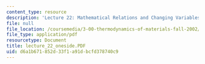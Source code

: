 ```yaml
---
content_type: resource
description: 'Lecture 22: Mathematical Relations and Changing Variables'
file: null
file_location: /coursemedia/3-00-thermodynamics-of-materials-fall-2002/d6a1b671852d33f1a91dbcfd378740c9_lecture_22_oneside.PDF
file_type: application/pdf
resourcetype: Document
title: lecture_22_oneside.PDF
uid: d6a1b671-852d-33f1-a91d-bcfd378740c9
---
```

